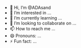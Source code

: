 - 👋 Hi, I’m @ADAsand
- 👀 I’m interested in ...
- 🌱 I’m currently learning ...
- 💞️ I’m looking to collaborate on ...
- 📫 How to reach me ...
- 😄 Pronouns: ...
- ⚡ Fun fact: ...

<!---
ADAsand/ADAsand is a ✨ special ✨ repository because its `README.md` (this file) appears on your GitHub profile.
You can click the Preview link to take a look at your changes.
--->

